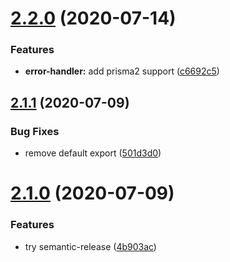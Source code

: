 # [2.2.0](https://github.com/vitordelfino/express-handler-errors/compare/v2.1.1...v2.2.0) (2020-07-14)


### Features

* **error-handler:** add prisma2 support ([c6692c5](https://github.com/vitordelfino/express-handler-errors/commit/c6692c51c2a9ba8d030be9220f2dd649bb3255c9))

## [2.1.1](https://github.com/vitordelfino/express-handler-errors/compare/v2.1.0...v2.1.1) (2020-07-09)


### Bug Fixes

* remove default export ([501d3d0](https://github.com/vitordelfino/express-handler-errors/commit/501d3d06cffb7824795d4b71001af1694442c17c))

# [2.1.0](https://github.com/vitordelfino/express-handler-errors/compare/v2.0.6...v2.1.0) (2020-07-09)


### Features

* try semantic-release ([4b903ac](https://github.com/vitordelfino/express-handler-errors/commit/4b903ac2a1653843d5cad2f8165562b0841c1c43))
